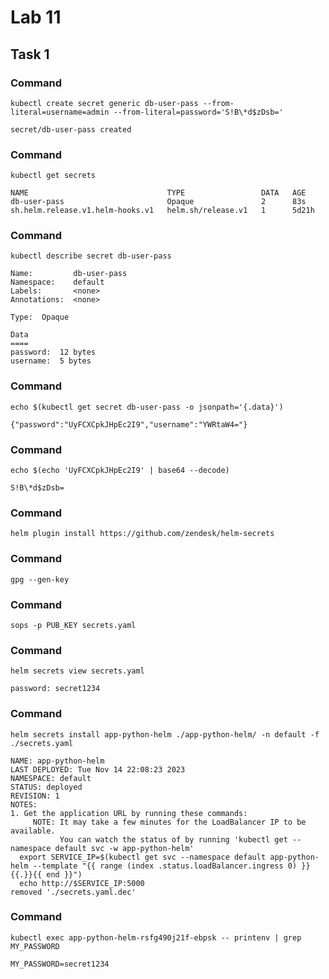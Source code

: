 # Lab 11

## Task 1

### Command

```
kubectl create secret generic db-user-pass --from-literal=username=admin --from-literal=password='S!B\*d$zDsb='
```

    secret/db-user-pass created


### Command

    kubectl get secrets

```
NAME                               TYPE                 DATA   AGE
db-user-pass                       Opaque               2      83s
sh.helm.release.v1.helm-hooks.v1   helm.sh/release.v1   1      5d21h
```

### Command

    kubectl describe secret db-user-pass

```
Name:         db-user-pass
Namespace:    default
Labels:       <none>
Annotations:  <none>

Type:  Opaque

Data
====
password:  12 bytes
username:  5 bytes
```

### Command

    echo $(kubectl get secret db-user-pass -o jsonpath='{.data}')

```
{"password":"UyFCXCpkJHpEc2I9","username":"YWRtaW4="}
```

### Command

    echo $(echo 'UyFCXCpkJHpEc2I9' | base64 --decode)

```
S!B\*d$zDsb=
```

### Command

    helm plugin install https://github.com/zendesk/helm-secrets

### Command

    gpg --gen-key

### Command

    sops -p PUB_KEY secrets.yaml

### Command

    helm secrets view secrets.yaml


```
password: secret1234
```

### Command

    helm secrets install app-python-helm ./app-python-helm/ -n default -f ./secrets.yaml

```
NAME: app-python-helm
LAST DEPLOYED: Tue Nov 14 22:08:23 2023
NAMESPACE: default
STATUS: deployed
REVISION: 1
NOTES:
1. Get the application URL by running these commands:
     NOTE: It may take a few minutes for the LoadBalancer IP to be available.
           You can watch the status of by running 'kubectl get --namespace default svc -w app-python-helm'
  export SERVICE_IP=$(kubectl get svc --namespace default app-python-helm --template "{{ range (index .status.loadBalancer.ingress 0) }}{{.}}{{ end }}")
  echo http://$SERVICE_IP:5000
removed './secrets.yaml.dec'
```

### Command

    kubectl exec app-python-helm-rsfg490j21f-ebpsk -- printenv | grep MY_PASSWORD

```
MY_PASSWORD=secret1234
```
